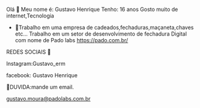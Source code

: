 
  Olá 👋
  Meu nome é:  Gustavo Henrique 
  Tenho: 16 anos
  Gosto muito de internet,Tecnologia  
- 🔭Trabalho em uma empresa de cadeados,fechaduras,maçaneta,chaves etc...
 Trabalho em um setor de desenvolvimento de fechadura Digital com nome de Pado labs
 https://pado.com.br/

 REDES SOCIAIS 💬

 Instagram:Gustavo_erm
 
 facebook: Gustavo Henrique

 🤔DUVIDA:mande um email.
              
 gustavo.moura@padolabs.com.br
 
